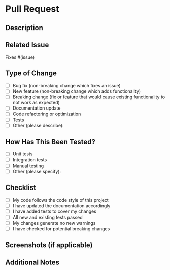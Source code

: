 # Pull Request

## Description

<!-- Provide a clear and concise description of what your pull request does. -->

## Related Issue

<!-- If this PR relates to an issue, please link it here. -->

Fixes #(issue)

## Type of Change

<!-- Please check the options that are relevant. -->

- [ ] Bug fix (non-breaking change which fixes an issue)
- [ ] New feature (non-breaking change which adds functionality)
- [ ] Breaking change (fix or feature that would cause existing functionality to not work as expected)
- [ ] Documentation update
- [ ] Code refactoring or optimization
- [ ] Tests
- [ ] Other (please describe):

## How Has This Been Tested?

<!-- Please describe the tests that you ran to verify your changes. -->

- [ ] Unit tests
- [ ] Integration tests
- [ ] Manual testing
- [ ] Other (please specify):

## Checklist

<!-- Please check all items that apply. -->

- [ ] My code follows the code style of this project
- [ ] I have updated the documentation accordingly
- [ ] I have added tests to cover my changes
- [ ] All new and existing tests passed
- [ ] My changes generate no new warnings
- [ ] I have checked for potential breaking changes

## Screenshots (if applicable)

<!-- If your PR includes visual changes, please include screenshots or GIFs here. -->

## Additional Notes

<!-- Add any other information about the PR here. -->
